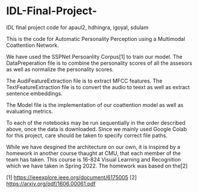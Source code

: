 # IDL-Final-Project-
IDL final project code for apaul2, hdhingra, igoyal, sdulam

This is the code for Automatic Personality Perception using a Multimodal Coattention Network.

We have used the SSPNet Persoanlity Corpus[1] to train our model. 
The DataPreperation file is to combine the personality scores of all the assesors as well as normalize the personality scores. 

The AudiFeatureExtraction file is to extract MFCC features. The TextFeatureExtraction file is to convert the audio to teext as well as extract sentence embeddings. 

The Model file is the implementation of our coattention model as well as evaluating metrics. 

To each of the notebooks may be run sequentially in the order described above, once the data is downloaded. 
Since we mainly used Google Colab for this project, care should be taken to specify correct file paths. 

While we have desgined the architecture on our own, it is inspired by a homework in another course thaught at CMU, that each member of the team has taken.
This course is 16-824 Visual Learning and Recognition which we have taken in Spring 2022.
The homework was based on the[2]

[1] https://ieeexplore.ieee.org/document/6175005
[2] https://arxiv.org/pdf/1606.00061.pdf
